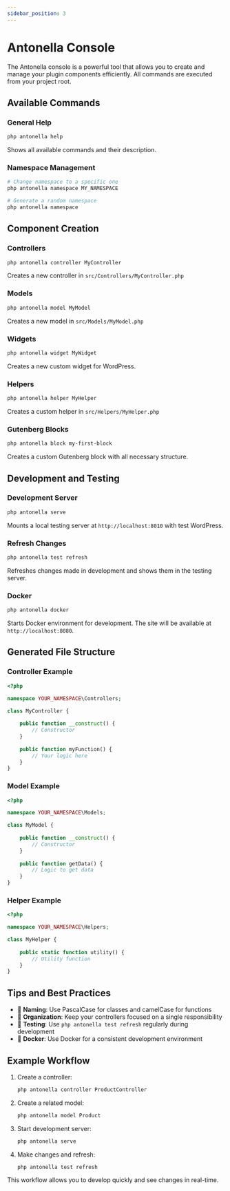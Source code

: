 ```yaml
---
sidebar_position: 3
---
```


# Antonella Console

The Antonella console is a powerful tool that allows you to create and manage your plugin components efficiently. All commands are executed from your project root.

## Available Commands

### General Help

```bash
php antonella help
```

Shows all available commands and their description.

### Namespace Management

```bash
# Change namespace to a specific one
php antonella namespace MY_NAMESPACE

# Generate a random namespace
php antonella namespace
```

## Component Creation

### Controllers

```bash
php antonella controller MyController
```

Creates a new controller in `src/Controllers/MyController.php`

### Models

```bash
php antonella model MyModel
```

Creates a new model in `src/Models/MyModel.php`

### Widgets

```bash
php antonella widget MyWidget
```

Creates a new custom widget for WordPress.

### Helpers

```bash
php antonella helper MyHelper
```

Creates a custom helper in `src/Helpers/MyHelper.php`

### Gutenberg Blocks

```bash
php antonella block my-first-block
```

Creates a custom Gutenberg block with all necessary structure.

## Development and Testing

### Development Server

```bash
php antonella serve
```

Mounts a local testing server at `http://localhost:8010` with test WordPress.

### Refresh Changes

```bash
php antonella test refresh
```

Refreshes changes made in development and shows them in the testing server.

### Docker

```bash
php antonella docker
```

Starts Docker environment for development. The site will be available at `http://localhost:8080`.

## Generated File Structure

### Controller Example

```php
<?php

namespace YOUR_NAMESPACE\Controllers;

class MyController {
    
    public function __construct() {
        // Constructor
    }
    
    public function myFunction() {
        // Your logic here
    }
}
```

### Model Example

```php
<?php

namespace YOUR_NAMESPACE\Models;

class MyModel {
    
    public function __construct() {
        // Constructor
    }
    
    public function getData() {
        // Logic to get data
    }
}
```

### Helper Example

```php
<?php

namespace YOUR_NAMESPACE\Helpers;

class MyHelper {
    
    public static function utility() {
        // Utility function
    }
}
```

## Tips and Best Practices

- 📝 **Naming**: Use PascalCase for classes and camelCase for functions
- 📁 **Organization**: Keep your controllers focused on a single responsibility
- 🔄 **Testing**: Use `php antonella test refresh` regularly during development
- 🐳 **Docker**: Use Docker for a consistent development environment

## Example Workflow

1. Create a controller:
   ```bash
   php antonella controller ProductController
   ```

2. Create a related model:
   ```bash
   php antonella model Product
   ```

3. Start development server:
   ```bash
   php antonella serve
   ```

4. Make changes and refresh:
   ```bash
   php antonella test refresh
   ```

This workflow allows you to develop quickly and see changes in real-time.
